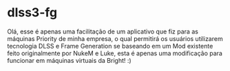 # dlss3-fg
Olá, esse é apenas uma facilitação de um aplicativo que fiz para as máquinas Priority de minha empresa, o qual permitirá os usuários utilizarem tecnologia DLSS e Frame Generation se baseando em um Mod existente feito originalmente por NukeM e Luke, esta é apenas uma modificação para funcionar em máquinas virtuais da Bright! :)
